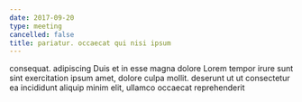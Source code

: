 ```yaml
---
date: 2017-09-20
type: meeting
cancelled: false
title: pariatur. occaecat qui nisi ipsum
---
```

consequat. adipiscing Duis et in esse magna dolore Lorem tempor irure sunt sint exercitation ipsum amet, dolore culpa mollit. deserunt ut ut consectetur ea incididunt aliquip minim elit, ullamco occaecat reprehenderit